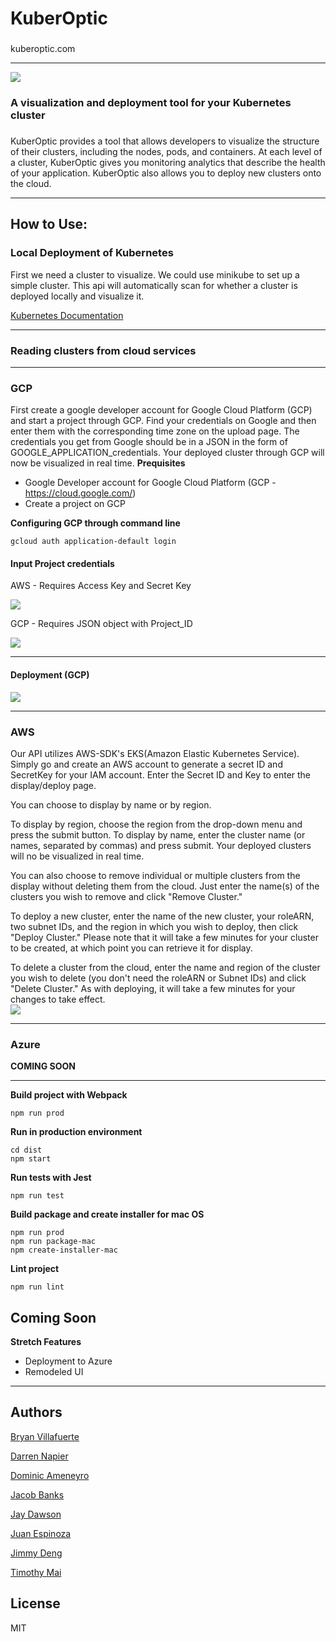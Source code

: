 # KuberOptic
### 
kuberoptic.com
***
![](src/client/assets/credsPage/kubernatiGif.gif)
### A visualization and deployment tool for your Kubernetes cluster
###

KuberOptic provides a tool that allows developers to visualize the structure of their clusters, including the nodes, pods, and containers. At each level of a cluster, KuberOptic gives you monitoring analytics that describe the health of your application. KuberOptic also allows you to deploy new clusters onto the cloud.

***
## How to Use:

### Local Deployment of Kubernetes
First we need a cluster to visualize. We could use minikube to set up a simple cluster. This api will automatically scan for whether a cluster is deployed locally and visualize it.

[Kubernetes Documentation](https://kubernetes.io/docs/tasks/tools/install-minikube/)
***
### Reading clusters from cloud services
***
### GCP
First create a google developer account for Google Cloud Platform (GCP) and start a project through GCP. Find your credentials on Google and then enter them with the corresponding time zone on the upload page. The credentials you get from Google should be in a JSON in the form of GOOGLE_APPLICATION_credentials. Your deployed cluster through GCP will now be visualized in real time.
**Prequisites**
- Google Developer account for Google Cloud Platform (GCP - https://cloud.google.com/)
- Create a project on GCP

**Configuring GCP through command line**
```
gcloud auth application-default login
```
#### Input Project credentials
AWS - Requires Access Key and Secret Key

![](https://media.giphy.com/media/gKZCm910k2g5ZnviQO/giphy.gif)

GCP - Requires JSON object with Project_ID

![](https://media.giphy.com/media/Ws3EjFrutxn3YHR3In/giphy.gif)

***
#### Deployment (GCP) 
![](https://media.giphy.com/media/Y1M2Gynz25sCdQOqtp/giphy.gif)
***
### AWS
Our API utilizes AWS-SDK's EKS(Amazon Elastic Kubernetes Service). Simply go and create an AWS account to generate a secret ID and SecretKey for your IAM account. Enter the Secret ID and Key to enter the display/deploy page.

You can choose to display by name or by region. 

To display by region, choose the region from the drop-down menu and press the submit button. To display by name, enter the cluster name (or names, separated by commas) and press submit. Your deployed clusters will no be visualized in real time. 

You can also choose to remove individual or multiple clusters from the display without deleting them from the cloud. Just enter the name(s) of the clusters you wish to remove and click "Remove Cluster."

To deploy a new cluster, enter the name of the new cluster, your roleARN, two subnet IDs, and the region in which you wish to deploy, then click "Deploy Cluster." Please note that it will take a few minutes for your cluster to be created, at which point you can retrieve it for display. 

To delete a cluster from the cloud, enter the name and region of the cluster you wish to delete (you don't need the roleARN or Subnet IDs) and click "Delete Cluster." As with deploying, it will take a few minutes for your changes to take effect.  
![](https://media.giphy.com/media/Y4D7nv61sLnOI9Kajc/giphy.gif)
***
### Azure
**COMING SOON**
***
**Build project with Webpack**
```
npm run prod
```
**Run in production environment**
```
cd dist
npm start
```
**Run tests with Jest**
```
npm run test
```
**Build package and create installer for mac OS**
```
npm run prod
npm run package-mac
npm create-installer-mac
```
**Lint project**
```
npm run lint
```
## Coming Soon
**Stretch Features**
- Deployment to Azure
- Remodeled UI
***
## Authors
[Bryan Villafuerte](https://github.com/BryV38)

[Darren Napier](https://github.com/darrenNapier)

[Dominic Ameneyro](https://github.com/dameneyro)

[Jacob Banks](https://github.com/jacobbanks)

[Jay Dawson](https://github.com/ImJustJay)

[Juan Espinoza](https://github.com/jespinoza17)

[Jimmy Deng](https://github.com/rev619)

[Timothy Mai](https://github.com/tqmai)
## License
MIT
